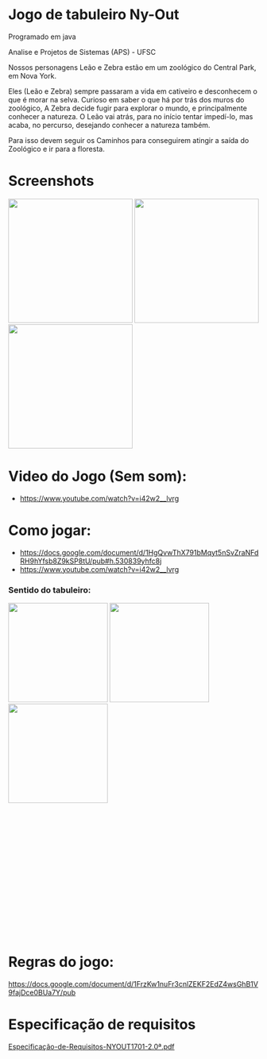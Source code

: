 # Jogo de tabuleiro Ny-Out
Programado em java

Analise e Projetos de Sistemas (APS) - UFSC

Nossos personagens Leão e Zebra estão em um zoológico do Central Park, em Nova York.

Eles (Leão e Zebra) sempre passaram a vida em cativeiro e desconhecem o que é morar na selva. Curioso em saber o que há por trás dos muros do zoológico, A Zebra decide fugir para explorar o mundo, e principalmente conhecer a natureza. O Leão vai atrás, para no início tentar impedí-lo, mas acaba, no percurso, desejando conhecer a natureza também.

Para isso devem seguir os  Caminhos para conseguirem atingir a saída do Zoológico e ir para a floresta.

# Screenshots
<img src="https://lh3.googleusercontent.com/oEEbqmYqbdhHGc5JcPB4X3ULR4H1lso6l8lD2TG_WJPkSjwMiZ46HkO-y5wsFQsi8NQQOIiHcNnN22bNWrrzEI6wTmH3Pv9LTFBEey6_NoI-2XvqkivRITd1t_GITNLCnHsxtSQ" height="250">  <img src="https://lh6.googleusercontent.com/bKNmheoJ-gGqMj-KJhsCwxQnk6HmFR5QuipV8Op59Mue3XpSpMILdGGRxjFQ-hLGAFI9wKPvUwYXK7eVO_fumff5n6oSvI_Fjunqt7NXQePA_wQnA_kcwRSsr0MG0P5m9aGetX8" height="250">  <img src="https://lh6.googleusercontent.com/zOxG8kBaIffZZazBkzzjlvwBYTzGXLn12CtlPATlMeb9cnUeMJeT2_kOj0EKVspeqVDDMDbNaTYB6gx3MzOUuW7gEHQuqAI_VCw4j7N-XbnNK-wUJrApHySE-17yKOT2O1tBc0Y" height="250"> 

# Video do Jogo (Sem som):
- https://www.youtube.com/watch?v=i42w2__lvrg

# Como jogar:
- https://docs.google.com/document/d/1HgQvwThX791bMqyt5nSvZraNFdRH9hYfsb8Z9kSP8tU/pub#h.530839yhfc8j
- https://www.youtube.com/watch?v=i42w2__lvrg
### Sentido do tabuleiro:
<img src="https://lh3.googleusercontent.com/GNngQXr-D297-SWKmk0oComjCXjEpjsy1trpDjhNb8iaLN31t0jjoDs6oVxvzWzSlcpL-4LjwvmQnG2sh1HMyajys4L8azDIDe20nYvuuJz1CdV3u9xsbEYL2TlxkXsRsEASwOs" height="200"> <img src="https://lh3.googleusercontent.com/ZWa6QDBDCO-Buz9INsEpdT89pKCXFNBLKfTuxyhhNwYCyFNNXVY68bFETE1TUwIW4DIqyiNpCbXXSWQw1gdupvcEzjsHTOPnTX-cyYzgpPc33bUMkuKHcpxAzsA3EAb4cCdFKrU" height="200"> <img src="https://lh3.googleusercontent.com/RvoLpNBZqAdAwCsLPpJ2wO9GmAgNPd1lyAA8bEdR3nOs9Gyit4NBhuv6lKNMeo1hvf1QbuLdks42rIcTQ26sf3asFN-Wf7YA68rFDdMlwZ8wx4S0GQ3n7mnnVw9ZwfqVRXGTCn4" height="200">

<img src=" " height="250">

# Regras do jogo:
https://docs.google.com/document/d/1FrzKw1nuFr3cnlZEKF2EdZ4wsGhB1V9fajDce0BUa7Y/pub

# Especificação de requisitos
[Especificação-de-Requisitos-NYOUT1701-2.0ª.pdf](https://drive.google.com/file/d/0BwEqvrpf-cBMTTFIM2VZYmR2Q1U/view)
